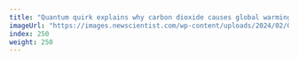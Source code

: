 ```yaml
---
title: "Quantum quirk explains why carbon dioxide causes global warming"
imageUrl: "https://images.newscientist.com/wp-content/uploads/2024/02/08150400/SEI_190165316.jpg?width=788"
index: 250
weight: 250
---
```

